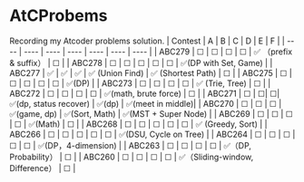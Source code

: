 # AtCProbems
Recording my Atcoder problems solution.
|  Contest   | A  | B | C | D | E | F |
|  ----  | ----  | ---- | ---- | ---- | ---- | ---- |
| ABC279 | &#9744; | &#9744; | &#9744; | &#9744; | ✅ （prefix & suffix） | &#9744; |
| ABC278 | &#9744; | &#9744; | &#9744; | &#9744; | &#9744; | &#x2705;(DP with Set, Game) |
| ABC277 | &#x2705; | &#x2705; | ✅ | ✅ (Union Find) | ✅ (Shortest Path) | &#9744; |
| ABC275 | &#9744; | &#9744; | &#9744; | &#9744; | &#9744; | &#x2705;(DP) |
| ABC273 | &#9744; | &#9744; | &#9744; | &#9744; | &#x2705; (Trie, Tree) | &#9744; |
| ABC272 | &#9744; | &#9744; | &#9744; | &#9744;            | &#x2705;(math, brute force) | &#9744; |
| ABC271  | &#9744; | &#9744;| &#9744;| &#X2705;(dp, status recover) | &#x2705;(dp) | &#x2705;(meet in middle)|
| ABC270 | &#9744; | &#9744; | &#9744; | &#x2705;(game, dp) | &#X2705;(Sort, Math) | &#X2705;(MST + Super Node) |
| ABC269 | &#9744; | &#9744; | &#9744; | &#9744; | &#X2705;(Math)              | &#9744; |
| ABC268 | &#9744; | &#9744; | &#9744; | &#9744; | &#9744; | &#X2705; (Greedy, Sort) |
| ABC266 | &#9744; | &#9744; | &#9744; | &#9744; | &#9744; | &#X2705;(DSU, Cycle on Tree) |
| ABC264 | &#9744; | &#9744; | &#9744; | &#9744; | &#9744; | &#X2705;(DP，4-dimension) |
| ABC263 | &#9744; | &#9744; | &#9744; | &#9744; | &#X2705;（DP, Probability） | &#9744; |
| ABC260 | &#9744; | &#9744; | &#9744; | &#9744; | &#X2705;（Sliding-window, Difference） | &#9744; |

